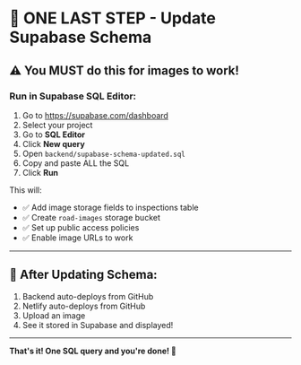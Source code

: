 # 🎯 ONE LAST STEP - Update Supabase Schema

## ⚠️ You MUST do this for images to work!

### **Run in Supabase SQL Editor:**

1. Go to https://supabase.com/dashboard
2. Select your project
3. Go to **SQL Editor**
4. Click **New query**
5. Open `backend/supabase-schema-updated.sql`
6. Copy and paste ALL the SQL
7. Click **Run**

This will:
- ✅ Add image storage fields to inspections table
- ✅ Create `road-images` storage bucket
- ✅ Set up public access policies
- ✅ Enable image URLs to work

---

## 🧪 After Updating Schema:

1. Backend auto-deploys from GitHub
2. Netlify auto-deploys from GitHub
3. Upload an image
4. See it stored in Supabase and displayed!

---

**That's it! One SQL query and you're done! 🚀**

